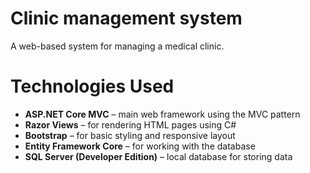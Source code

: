# Clinic management system
A web-based system for managing a medical clinic.

# Technologies Used

- **ASP.NET Core MVC** – main web framework using the MVC pattern  
- **Razor Views** – for rendering HTML pages using C#  
- **Bootstrap** – for basic styling and responsive layout
- **Entity Framework Core** – for working with the database  
- **SQL Server (Developer Edition)** – local database for storing data  
